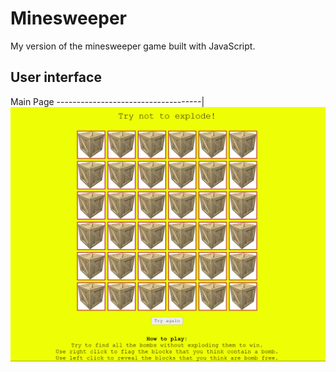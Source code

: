 # Minesweeper
My version of the minesweeper game built with JavaScript.
## User interface

Main Page
------------------------------------|
![MainPage](docs/minesweeper.png)
